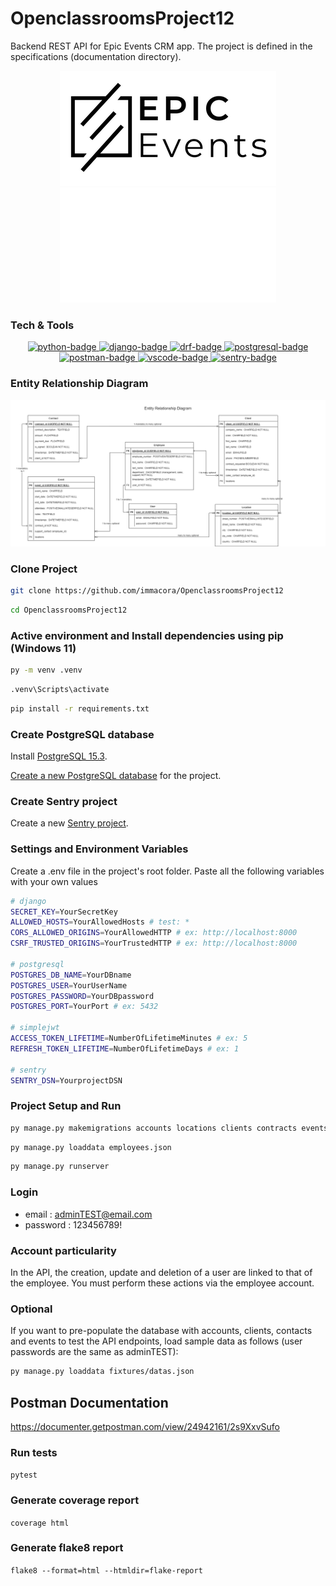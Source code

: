 # OpenclassroomsProject12
Backend REST API for Epic Events CRM app.
The project is defined in the specifications (documentation directory).

<p align="center">
  <img src="img/logo_light.png#gh-light-mode-only" alt="logo-light" />
  <img src="img/logo_dark.png#gh-dark-mode-only" alt="logo-dark" />
</p>

### Tech & Tools
<p align="center">
  <a href="https://www.python.org">
    <img src="https://img.shields.io/badge/Python-3.11.4-blue?style=for-the-badge&logo=python&logoColor=FFD43B" alt="python-badge">
  </a>
  <a href="https://www.djangoproject.com">
    <img src="https://img.shields.io/badge/Django-4.2.4-092E20?style=for-the-badge&logo=django&logoColor=green" alt="django-badge">
  </a>
    <a href="https://www.django-rest-framework.org/">
    <img src="https://img.shields.io/badge/DRF-3.14-ff1709?style=for-the-badge&logo=django&logoColor=white" alt="drf-badge">
  </a>
  </a>
    <a href="https://www.postgresql.org/">
    <img src="https://img.shields.io/badge/PostgreSQL-15.3-316192?style=for-the-badge&logo=postgresql&logoColor=white" alt="postgresql-badge">
  </a>
  <a href="https://documenter.getpostman.com/view/24942161/2s9XxvSufo">
    <img src="https://img.shields.io/badge/Postman-Docs-f06732?style=for-the-badge&logo=postman&logoColor=white" alt="postman-badge">
  </a>
  <a href="https://code.visualstudio.com/">
    <img src="https://img.shields.io/badge/Visual%20Studio%20Code-0078d7.svg?&style=for-the-badge&logo=visual-studio-code&logoColor=white" alt="vscode-badge">
  </a>
  <a href="https://sentry.io/">
    <img src="https://img.shields.io/badge/sentry-584674?style=for-the-badge&logo=sentry&logoColor=white" alt="sentry-badge">
  </a>
</p>

### Entity Relationship Diagram
<p align="center">
  <img src="documentation/ERD.png" alt="Entity Relationship Diagram" />
</p>

### Clone Project
```sh
git clone https://github.com/immacora/OpenclassroomsProject12
```
```sh
cd OpenclassroomsProject12
```

### Active environment and Install dependencies using pip (Windows 11)
```sh
py -m venv .venv
```
```sh
.venv\Scripts\activate
```
```sh
pip install -r requirements.txt
```

### Create PostgreSQL database
Install [PostgreSQL 15.3](https://www.postgresql.org/download/).

[Create a new PostgreSQL database](https://www.postgresqltutorial.com/postgresql-getting-started/connect-to-postgresql-database/) for the project.

### Create Sentry project
Create a new [Sentry project](https://docs.sentry.io/platforms/python/).

### Settings and Environment Variables
Create a .env file in the project's root folder.
Paste all the following variables with your own values

```sh
# django
SECRET_KEY=YourSecretKey
ALLOWED_HOSTS=YourAllowedHosts # test: *
CORS_ALLOWED_ORIGINS=YourAllowedHTTP # ex: http://localhost:8000
CSRF_TRUSTED_ORIGINS=YourTrustedHTTP # ex: http://localhost:8000

# postgresql
POSTGRES_DB_NAME=YourDBname
POSTGRES_USER=YourUserName
POSTGRES_PASSWORD=YourDBpassword
POSTGRES_PORT=YourPort # ex: 5432

# simplejwt
ACCESS_TOKEN_LIFETIME=NumberOfLifetimeMinutes # ex: 5
REFRESH_TOKEN_LIFETIME=NumberOfLifetimeDays # ex: 1

# sentry
SENTRY_DSN=YourprojectDSN
```

### Project Setup and Run

```sh
py manage.py makemigrations accounts locations clients contracts events && py manage.py migrate
```

```sh
py manage.py loaddata employees.json
```

```sh
py manage.py runserver
```

### Login
* email : adminTEST@email.com
* password : 123456789!

### Account particularity

In the API, the creation, update and deletion of a user are linked to that of the employee. You must perform these actions via the employee account.

### Optional

If you want to pre-populate the database with accounts, clients, contacts and events to test the API endpoints, load sample data as follows (user passwords are the same as adminTEST):

```sh
py manage.py loaddata fixtures/datas.json
```

## Postman Documentation

https://documenter.getpostman.com/view/24942161/2s9XxvSufo


### Run tests

`pytest`

### Generate coverage report

`coverage html`

### Generate flake8 report

`flake8 --format=html --htmldir=flake-report`
